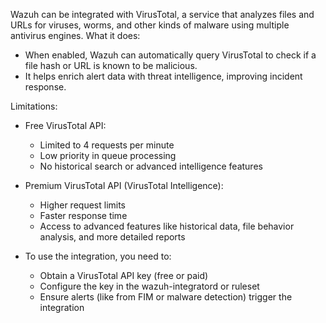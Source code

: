 Wazuh can be integrated with VirusTotal, a service that analyzes files and URLs for viruses, worms, and other kinds of malware using multiple antivirus engines.
What it does:
- When enabled, Wazuh can automatically query VirusTotal to check if a file hash or URL is known to be malicious.
- It helps enrich alert data with threat intelligence, improving incident response.

Limitations:
- Free VirusTotal API:
  * Limited to 4 requests per minute
  * Low priority in queue processing
  * No historical search or advanced intelligence features

- Premium VirusTotal API (VirusTotal Intelligence):
  * Higher request limits
  * Faster response time
  * Access to advanced features like historical data, file behavior analysis, and more detailed reports

- To use the integration, you need to:
  * Obtain a VirusTotal API key (free or paid)
  * Configure the key in the wazuh-integratord or ruleset
  * Ensure alerts (like from FIM or malware detection) trigger the integration
